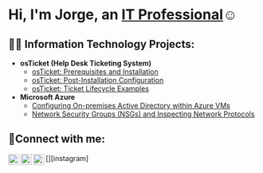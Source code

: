 <h1>Hi, I'm Jorge, an <a href="https://www.linkedin.com/in/jorge-carrillo04">IT Professional</a>☺</h1>

<h2>👨‍💻 Information Technology Projects:</h2>

- <b>osTicket (Help Desk Ticketing System)</b>
  - [osTicket: Prerequisites and Installation](https://github.com/jorge-car/osticket-prereqs)
  - [osTicket: Post-Installation Configuration](https://github.com/jorge-car/post-install-config)
  - [osTicket: Ticket Lifecycle Examples](https://github.com/jorge-car/ticket-lifecycle)
- <b>Microsoft Azure</b>
  - [Configuring On-premises Active Directory within Azure VMs](https://github.com/jorge-car/configure-ad)
  - [Network Security Groups (NSGs) and Inspecting Network Protocols](https://github.com/jorge-car/azure-network-protocols)

<h2>🤳Connect with me:</h2>

[<img align="left" alt="Josh | Twitter" width="22px" src="https://cdn.jsdelivr.net/npm/simple-icons@v3/icons/twitter.svg" />][twitter]
[<img align="left" alt="Josh | LinkedIn" width="22px" src="https://cdn.jsdelivr.net/npm/simple-icons@v3/icons/linkedin.svg" />][linkedin]
[<img align="left" alt="Josh | Instagram" width="22px" src="https://cdn.jsdelivr.net/npm/simple-icons@v3/icons/instagram.svg" />][instagram]

[twitter]:
[instagram]:
[linkedin]: https://linkedin.com/in/jorge-carrillo04
